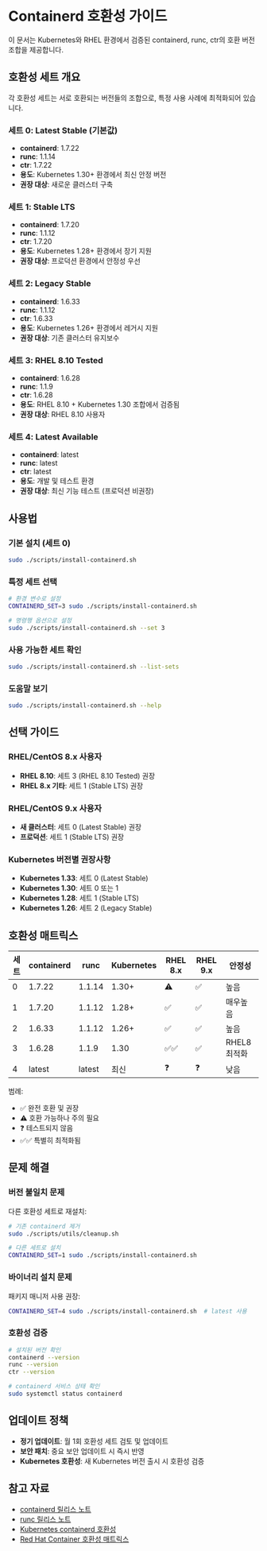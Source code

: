 # Containerd 호환성 가이드

이 문서는 Kubernetes와 RHEL 환경에서 검증된 containerd, runc, ctr의 호환 버전 조합을 제공합니다.

## 호환성 세트 개요

각 호환성 세트는 서로 호환되는 버전들의 조합으로, 특정 사용 사례에 최적화되어 있습니다.

### 세트 0: Latest Stable (기본값)
- **containerd**: 1.7.22
- **runc**: 1.1.14  
- **ctr**: 1.7.22
- **용도**: Kubernetes 1.30+ 환경에서 최신 안정 버전
- **권장 대상**: 새로운 클러스터 구축

### 세트 1: Stable LTS
- **containerd**: 1.7.20
- **runc**: 1.1.12
- **ctr**: 1.7.20  
- **용도**: Kubernetes 1.28+ 환경에서 장기 지원
- **권장 대상**: 프로덕션 환경에서 안정성 우선

### 세트 2: Legacy Stable
- **containerd**: 1.6.33
- **runc**: 1.1.12
- **ctr**: 1.6.33
- **용도**: Kubernetes 1.26+ 환경에서 레거시 지원
- **권장 대상**: 기존 클러스터 유지보수

### 세트 3: RHEL 8.10 Tested
- **containerd**: 1.6.28
- **runc**: 1.1.9
- **ctr**: 1.6.28
- **용도**: RHEL 8.10 + Kubernetes 1.30 조합에서 검증됨
- **권장 대상**: RHEL 8.10 사용자

### 세트 4: Latest Available
- **containerd**: latest
- **runc**: latest
- **ctr**: latest
- **용도**: 개발 및 테스트 환경
- **권장 대상**: 최신 기능 테스트 (프로덕션 비권장)

## 사용법

### 기본 설치 (세트 0)
```bash
sudo ./scripts/install-containerd.sh
```

### 특정 세트 선택
```bash
# 환경 변수로 설정
CONTAINERD_SET=3 sudo ./scripts/install-containerd.sh

# 명령행 옵션으로 설정
sudo ./scripts/install-containerd.sh --set 3
```

### 사용 가능한 세트 확인
```bash
sudo ./scripts/install-containerd.sh --list-sets
```

### 도움말 보기
```bash
sudo ./scripts/install-containerd.sh --help
```

## 선택 가이드

### RHEL/CentOS 8.x 사용자
- **RHEL 8.10**: 세트 3 (RHEL 8.10 Tested) 권장
- **RHEL 8.x 기타**: 세트 1 (Stable LTS) 권장

### RHEL/CentOS 9.x 사용자
- **새 클러스터**: 세트 0 (Latest Stable) 권장
- **프로덕션**: 세트 1 (Stable LTS) 권장

### Kubernetes 버전별 권장사항
- **Kubernetes 1.33**: 세트 0 (Latest Stable)
- **Kubernetes 1.30**: 세트 0 또는 1
- **Kubernetes 1.28**: 세트 1 (Stable LTS)
- **Kubernetes 1.26**: 세트 2 (Legacy Stable)

## 호환성 매트릭스

| 세트 | containerd | runc | Kubernetes | RHEL 8.x | RHEL 9.x | 안정성 |
|------|------------|------|------------|----------|----------|--------|
| 0    | 1.7.22     | 1.1.14 | 1.30+    | ⚠️       | ✅       | 높음   |
| 1    | 1.7.20     | 1.1.12 | 1.28+    | ✅       | ✅       | 매우높음|
| 2    | 1.6.33     | 1.1.12 | 1.26+    | ✅       | ✅       | 높음   |
| 3    | 1.6.28     | 1.1.9  | 1.30     | ✅✅     | ✅       | RHEL8최적화|
| 4    | latest     | latest | 최신     | ❓       | ❓       | 낮음   |

범례:
- ✅ 완전 호환 및 권장
- ⚠️ 호환 가능하나 주의 필요  
- ❓ 테스트되지 않음
- ✅✅ 특별히 최적화됨

## 문제 해결

### 버전 불일치 문제
다른 호환성 세트로 재설치:
```bash
# 기존 containerd 제거
sudo ./scripts/utils/cleanup.sh

# 다른 세트로 설치
CONTAINERD_SET=1 sudo ./scripts/install-containerd.sh
```

### 바이너리 설치 문제
패키지 매니저 사용 권장:
```bash
CONTAINERD_SET=4 sudo ./scripts/install-containerd.sh  # latest 사용
```

### 호환성 검증
```bash
# 설치된 버전 확인
containerd --version
runc --version
ctr --version

# containerd 서비스 상태 확인
sudo systemctl status containerd
```

## 업데이트 정책

- **정기 업데이트**: 월 1회 호환성 세트 검토 및 업데이트
- **보안 패치**: 중요 보안 업데이트 시 즉시 반영
- **Kubernetes 호환성**: 새 Kubernetes 버전 출시 시 호환성 검증

## 참고 자료

- [containerd 릴리스 노트](https://github.com/containerd/containerd/releases)
- [runc 릴리스 노트](https://github.com/opencontainers/runc/releases)
- [Kubernetes containerd 호환성](https://kubernetes.io/docs/setup/production-environment/container-runtimes/#containerd)
- [Red Hat Container 호환성 매트릭스](https://access.redhat.com/support/policy/rhel-container-compatibility)